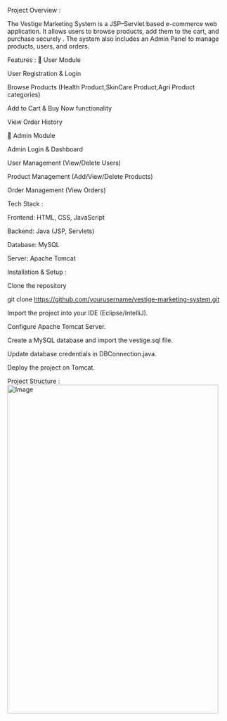 Project Overview :

The Vestige Marketing System is a JSP–Servlet based e-commerce web application.
It allows users to browse products, add them to the cart, and purchase securely .
The system also includes an Admin Panel to manage products, users, and orders.

Features :
🔹 User Module

User Registration & Login

Browse Products (Health Product,SkinCare Product,Agri Product categories)

Add to Cart & Buy Now functionality

View Order History

🔹 Admin Module

Admin Login & Dashboard

User Management (View/Delete Users)

Product Management (Add/View/Delete Products)

Order Management (View Orders)

Tech Stack :

Frontend: HTML, CSS, JavaScript

Backend: Java (JSP, Servlets)

Database: MySQL

Server: Apache Tomcat

 Installation & Setup :

Clone the repository

git clone https://github.com/yourusername/vestige-marketing-system.git


Import the project into your IDE (Eclipse/IntelliJ).

Configure Apache Tomcat Server.

Create a MySQL database and import the vestige.sql file.

Update database credentials in DBConnection.java.

Deploy the project on Tomcat.

Project Structure : 
<img width="480" height="747" alt="Image" src="https://github.com/user-attachments/assets/22416af4-de92-4321-a6b4-466b7e191bc6" />
